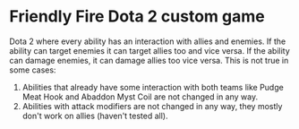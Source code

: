 # Friendly Fire Dota 2 custom game
Dota 2 where every ability has an interaction with allies and enemies. If the ability can target enemies it can target allies too and vice versa. If the ability can damage enemies, it can damage allies too vice versa. This is not true in some cases:

1) Abilities that already have some interaction with both teams like Pudge Meat Hook and Abaddon Myst Coil are not changed in any way.
2) Abilities with attack modifiers are not changed in any way, they mostly don't work on allies (haven't tested all).
